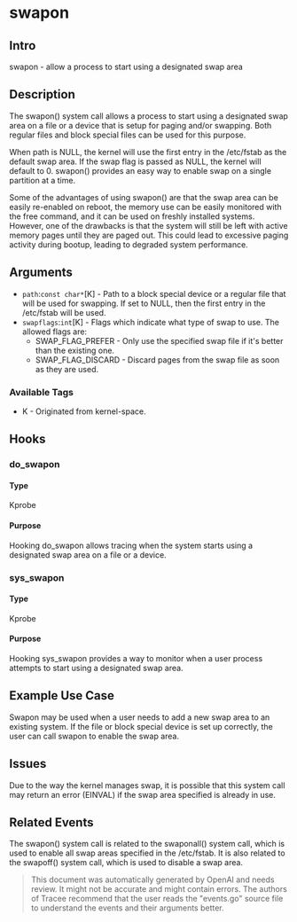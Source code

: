 
# swapon

## Intro
swapon - allow a process to start using a designated swap area

## Description
The swapon() system call allows a process to start using a designated swap area on a file or a device that is setup for paging and/or swapping. Both regular files and block special files can be used for this purpose.

When path is NULL, the kernel will use the first entry in the /etc/fstab as the default swap area. If the swap flag is passed as NULL, the kernel will default to 0. swapon() provides an easy way to enable swap on a single partition at a time.

Some of the advantages of using swapon() are that the swap area can be easily re-enabled on reboot, the memory use can be easily monitored with the free command, and it can be used on freshly installed systems. However, one of the drawbacks is that the system will still be left with active memory pages until they are paged out. This could lead to excessive paging activity during bootup, leading to degraded system performance.

## Arguments
* `path`:`const char*`[K] - Path to a block special device or a regular file that will be used for swapping. If set to NULL, then the first entry in the /etc/fstab will be used.
* `swapflags`:`int`[K] - Flags which indicate what type of swap to use. The allowed flags are: 
  * SWAP_FLAG_PREFER - Only use the specified swap file if it's better than the existing one.
  * SWAP_FLAG_DISCARD - Discard pages from the swap file as soon as they are used.
  
### Available Tags
* K - Originated from kernel-space.

## Hooks
### do_swapon
#### Type
Kprobe
#### Purpose
Hooking do_swapon allows tracing when the system starts using a designated swap area on a file or a device.

### sys_swapon
#### Type
Kprobe
#### Purpose
Hooking sys_swapon provides a way to monitor when a user process attempts to start using a designated swap area.

## Example Use Case
Swapon may be used when a user needs to add a new swap area to an existing system. If the file or block special device is set up correctly, the user can call swapon to enable the swap area.  

## Issues
Due to the way the kernel manages swap, it is possible that this system call may return an error (EINVAL) if the swap area specified is already in use.

## Related Events
The swapon() system call is related to the swaponall() system call, which is used to enable all swap areas specified in the /etc/fstab. It is also related to the swapoff() system call, which is used to disable a swap area.

> This document was automatically generated by OpenAI and needs review. It might
> not be accurate and might contain errors. The authors of Tracee recommend that
> the user reads the "events.go" source file to understand the events and their
> arguments better.
